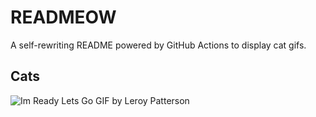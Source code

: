 # READMEOW

A self-rewriting README powered by GitHub Actions to display cat gifs.

## Cats

![Im Ready Lets Go GIF by Leroy Patterson](https://media2.giphy.com/media/CjmvTCZf2U3p09Cn0h/200.gif?cid=9acd02da10e9bzxcesyz37xydn7y57c9gkt9qm6frua3521x&ep=v1_gifs_search&rid=200.gif&ct=g)
